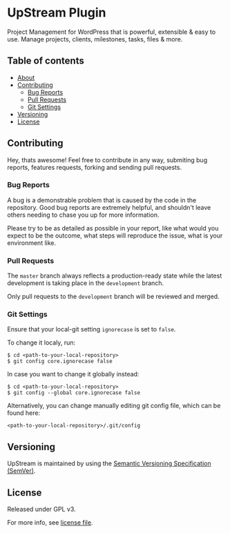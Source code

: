 # UpStream Plugin
Project Management for WordPress that is powerful, extensible & easy to use. Manage projects, clients, milestones, tasks, files & more.

## Table of contents
- [About](https://github.com/upstreamplugin/UpStream#upstream) 
- [Contributing](https://github.com/upstreamplugin/UpStream#contributing)
   - [Bug Reports](https://github.com/upstreamplugin/UpStream#bug-reports)
   - [Pull Requests](https://github.com/upstreamplugin/UpStream#pull-requests)
   - [Git Settings](https://github.com/upstreamplugin/UpStream#git-settings)
- [Versioning](https://github.com/upstreamplugin/UpStream#versioning)
- [License](https://github.com/upstreamplugin/UpStream#license)

## Contributing
Hey, thats awesome! Feel free to contribute in any way, submiting bug reports, features requests, forking and sending pull requests.

### Bug Reports
A bug is a demonstrable problem that is caused by the code in the repository. Good bug reports are extremely helpful, and shouldn't leave others needing to chase you up for more information.

Please try to be as detailed as possible in your report, like what would you expect to be the outcome, what steps will reproduce the issue, what is your environment like.

### Pull Requests
The `master` branch always reflects a production-ready state while the latest development is taking place in the `development` branch.

Only pull requests to the `development` branch will be reviewed and merged.

### Git Settings
Ensure that your local-git setting `ignorecase` is set to `false`.

To change it localy, run:
```
$ cd <path-to-your-local-repository>
$ git config core.ignorecase false
```

In case you want to change it globally instead:
```
$ cd <path-to-your-local-repository>
$ git config --global core.ignorecase false
```

Alternatively, you can change manually editing git config file, which can be found here:
```
<path-to-your-local-repository>/.git/config
```

## Versioning
UpStream is maintained by using the [Semantic Versioning Specification (SemVer)](http://semver.org/).

## License
Released under GPL v3.

For more info, see [license file](https://github.com/upstreamplugin/UpStream/blob/master/LICENSE).
